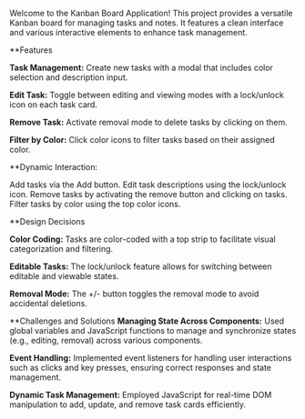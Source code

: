 Welcome to the Kanban Board Application! This project provides a versatile Kanban board for managing tasks and notes. It features a clean interface and various interactive elements to enhance task management.

**Features

**Task Management:** Create new tasks with a modal that includes color selection and description input.

**Edit Task:** Toggle between editing and viewing modes with a lock/unlock icon on each task card.

**Remove Task:** Activate removal mode to delete tasks by clicking on them.

**Filter by Color:** Click color icons to filter tasks based on their assigned color.

**Dynamic Interaction:

Add tasks via the Add button.
Edit task descriptions using the lock/unlock icon.
Remove tasks by activating the remove button and clicking on tasks.
Filter tasks by color using the top color icons.

**Design Decisions

**Color Coding:** Tasks are color-coded with a top strip to facilitate visual categorization and filtering.

**Editable Tasks:** The lock/unlock feature allows for switching between editable and viewable states.

**Removal Mode:** The +/- button toggles the removal mode to avoid accidental deletions.

**Challenges and Solutions
**Managing State Across Components:** Used global variables and JavaScript functions to manage and synchronize states (e.g., editing, removal) across various components.

**Event Handling:** Implemented event listeners for handling user interactions such as clicks and key presses, ensuring correct responses and state management.

**Dynamic Task Management:** Employed JavaScript for real-time DOM manipulation to add, update, and remove task cards efficiently.
